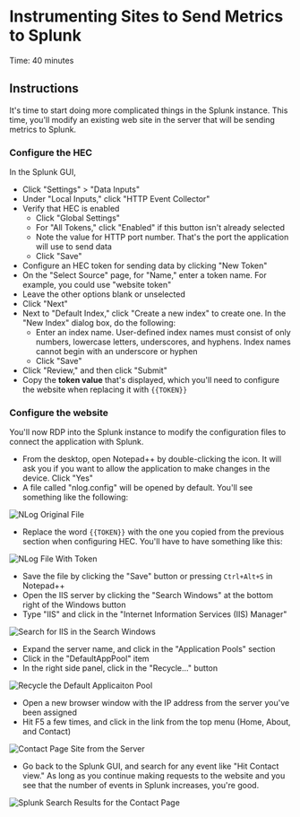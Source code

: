 # Instrumenting Sites to Send Metrics to Splunk
Time: 40 minutes

## Instructions
It's time to start doing more complicated things in the Splunk instance. This time, you'll modify an existing web site in the server that will be sending metrics to Splunk.

### Configure the HEC
In the Splunk GUI,

- Click "Settings" > "Data Inputs"
- Under "Local Inputs," click "HTTP Event Collector"
- Verify that HEC is enabled
    - Click "Global Settings"
    - For "All Tokens," click "Enabled" if this button isn't already selected
    - Note the value for HTTP port number. That's the port the application will use to send data
    - Click "Save"
- Configure an HEC token for sending data by clicking "New Token"
- On the "Select Source" page, for "Name," enter a token name. For example, you could use "website token"
- Leave the other options blank or unselected
- Click "Next"
- Next to "Default Index," click "Create a new index" to create one. In the "New Index" dialog box, do the following:
    - Enter an index name. User-defined index names must consist of only numbers, lowercase letters, underscores, and hyphens. Index names cannot begin with an underscore or hyphen
    - Click "Save"
- Click "Review," and then click "Submit"
- Copy the **token value** that's displayed, which you'll need to configure the website when replacing it with `{{TOKEN}}`

### Configure the website
You'll now RDP into the Splunk instance to modify the configuration files to connect the application with Splunk.

- From the desktop, open Notepad++ by double-clicking the icon. It will ask you if you want to allow the application to make changes in the device. Click "Yes"
- A file called "nlog.config" will be opened by default. You'll see something like the following:

![NLog Original File](../img/nlog-original.png)

- Replace the word `{{TOKEN}}` with the one you copied from the previous section when configuring HEC. You'll have to have something like this:

![NLog File With Token](../img/nlog-with-token.png)

- Save the file by clicking the "Save" button or pressing `Ctrl+Alt+S` in Notepad++
- Open the IIS server by clicking the "Search Windows" at the bottom right of the Windows button
- Type "IIS" and click in the "Internet Information Services (IIS) Manager"

![Search for IIS in the Search Windows](../img/search-for-iis.png)

- Expand the server name, and click in the "Application Pools" section
- Click in the "DefaultAppPool" item
- In the right side panel, click in the "Recycle..." button

![Recycle the Default Applicaiton Pool](../img/recycle-pool.png)

- Open a new browser window with the IP address from the server you've been assigned
- Hit F5 a few times, and click in the link from the top menu (Home, About, and Contact)

![Contact Page Site from the Server](../img/contact-page-lab5.png)

- Go back to the Splunk GUI, and search for any event like "Hit Contact view." As long as you continue making requests to the website and you see that the number of events in Splunk increases, you're good.

![Splunk Search Results for the Contact Page](../img/splunk-search-results.png)



